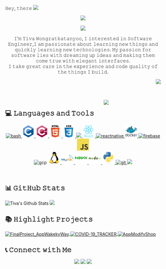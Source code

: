 <p align='left'>𝙷𝚎𝚢, 𝚝𝚑𝚎𝚛𝚎 <img src="https://media.giphy.com/media/hvRJCLFzcasrR4ia7z/giphy.gif" width="20px">
</p>

<p align='center'>
 <img src="https://user-images.githubusercontent.com/32460672/116580391-88505f80-a93d-11eb-82b5-c6fd90f597fa.gif" width="200"> 
 </p>

<p align='center'>
<img src="https://camo.githubusercontent.com/62da68eb62b1e5f175f7d1f0191dd89a653d7908feb22d37d4a0ab07365d6791/68747470733a2f2f6d656469612e67697068792e636f6d2f6d656469612f4d3967624264396e6244724f5475314d71782f67697068792e676966" width="200"> 
</p>

<p align='center'>
 𝙸'𝚖 𝚃𝚒𝚟𝚊 𝚆𝚘𝚗𝚐𝚛𝚊𝚝𝚔𝚊𝚝𝚊𝚗𝚢𝚘𝚘, 𝙸 𝚒𝚗𝚝𝚎𝚛𝚎𝚜𝚝𝚎𝚍 𝚒𝚗 𝚂𝚘𝚏𝚝𝚠𝚊𝚛𝚎 𝙴𝚗𝚐𝚒𝚗𝚎𝚎𝚛,𝙸 𝚊𝚖 𝚙𝚊𝚜𝚜𝚒𝚘𝚗𝚊𝚝𝚎 𝚊𝚋𝚘𝚞𝚝 𝚕𝚎𝚊𝚛𝚗𝚒𝚗𝚐 𝚗𝚎𝚠 𝚝𝚑𝚒𝚗𝚐𝚜 𝚊𝚗𝚍 𝚚𝚞𝚒𝚌𝚔𝚕𝚢 𝚕𝚎𝚊𝚛𝚗𝚒𝚗𝚐 𝚗𝚎𝚠 𝚝𝚎𝚌𝚑𝚗𝚘𝚕𝚘𝚐𝚒𝚎𝚜. 𝙼𝚢 𝚙𝚊𝚜𝚜𝚒𝚘𝚗 𝚏𝚘𝚛 𝚜𝚘𝚏𝚝𝚠𝚊𝚛𝚎 𝚕𝚒𝚎𝚜 𝚠𝚒𝚝𝚑 𝚍𝚛𝚎𝚊𝚖𝚒𝚗𝚐 𝚞𝚙 𝚒𝚍𝚎𝚊𝚜 𝚊𝚗𝚍 𝚖𝚊𝚔𝚒𝚗𝚐 𝚝𝚑𝚎𝚖 𝚌𝚘𝚖𝚎 𝚝𝚛𝚞𝚎 𝚠𝚒𝚝𝚑 𝚎𝚕𝚎𝚐𝚊𝚗𝚝 𝚒𝚗𝚝𝚎𝚛𝚏𝚊𝚌𝚎𝚜. <br>𝙸 𝚝𝚊𝚔𝚎 𝚐𝚛𝚎𝚊𝚝 𝚌𝚊𝚛𝚎 𝚒𝚗 𝚝𝚑𝚎 𝚎𝚡𝚙𝚎𝚛𝚒𝚎𝚗𝚌𝚎 𝚊𝚗𝚍  𝚌𝚘𝚍𝚎 𝚚𝚞𝚊𝚕𝚒𝚝𝚢 𝚘𝚏 𝚝𝚑𝚎 𝚝𝚑𝚒𝚗𝚐𝚜 𝙸 𝚋𝚞𝚒𝚕𝚍.   </p>
<p align='right'> 
 <img src="https://media.giphy.com/media/WUlplcMpOCEmTGBtBW/giphy.gif" width="40">
</p>

<br>
<br>
<img align='right' src="https://raw.githubusercontent.com/rahul-jha98/rahul-jha98/main/techstack.gif" width="185">

## 💻  𝙻𝚊𝚗𝚐𝚞𝚊𝚐𝚎𝚜 𝚊𝚗𝚍 𝚃𝚘𝚘𝚕𝚜
<p align='center'> 
<a href="https://www.gnu.org/software/bash/" target="_blank"> <img src="https://www.vectorlogo.zone/logos/gnu_bash/gnu_bash-icon.svg" alt="bash" width="40" height="40"/> </a> 
<a href="https://www.cprogramming.com/" target="_blank"> <img src="https://raw.githubusercontent.com/devicons/devicon/master/icons/c/c-original.svg" alt="c" width="40" height="40"/> </a> 
<a href="https://www.w3schools.com/cpp/" target="_blank"> <img src="https://raw.githubusercontent.com/devicons/devicon/master/icons/cplusplus/cplusplus-original.svg" alt="cplusplus" width="40" height="40"/> </a> 
<a href="https://www.w3.org/html/" target="_blank"> <img src="https://raw.githubusercontent.com/devicons/devicon/master/icons/html5/html5-original-wordmark.svg" alt="html5" width="40" height="40"/> </a> 
<a href="https://www.w3schools.com/css/" target="_blank"> <img src="https://raw.githubusercontent.com/devicons/devicon/master/icons/css3/css3-original-wordmark.svg" alt="css5" width="40" height="40"/> </a> 
<a href="https://getbootstrap.com/" target="_blank"> <img src="https://github.com/vimalverma558/vimalverma558/blob/v2/img/icons8-bootstrap.svg" width="40"> </a>
 <a href="https://reactjs.org/" target="_blank"> <img src="https://raw.githubusercontent.com/devicons/devicon/master/icons/react/react-original-wordmark.svg" alt="react" width="40" height="40"/> </a> 
<a href="https://reactnative.dev/" target="_blank"> <img src="https://reactnative.dev/img/header_logo.svg" alt="reactnative" width="40" height="40"/> </a> 
<a href="https://www.docker.com/" target="_blank"> <img src="https://raw.githubusercontent.com/devicons/devicon/master/icons/docker/docker-original-wordmark.svg" alt="docker" width="40" height="40"/> </a> 
<a href="https://firebase.google.com/" target="_blank"> <img src="https://www.vectorlogo.zone/logos/firebase/firebase-icon.svg" alt="firebase" width="40" height="40"/> </a> 
<a href="https://developer.mozilla.org/en-US/docs/Web/JavaScript" target="_blank"> <img src="https://raw.githubusercontent.com/devicons/devicon/master/icons/javascript/javascript-original.svg" alt="javascript" width="40" height="40"/> </a> 
<br>
<a herf="https://cloud.google.com/docs"><img src="https://www.vectorlogo.zone/logos/google_cloud/google_cloud-icon.svg" alt="gcp" width="40" height="40"/></a>
<a href="https://www.linux.org/" target="_blank"> <img src="https://raw.githubusercontent.com/devicons/devicon/master/icons/linux/linux-original.svg" alt="linux" width="40" height="40"/> </a> 
<a href="https://www.mysql.com/" target="_blank"> <img src="https://raw.githubusercontent.com/devicons/devicon/master/icons/mysql/mysql-original-wordmark.svg" alt="mysql" width="40" height="40"/> </a> 
<a href="https://www.nginx.com" target="_blank"> <img src="https://raw.githubusercontent.com/devicons/devicon/master/icons/nginx/nginx-original.svg" alt="nginx" width="40" height="40"/> </a> 
<a href="https://nodejs.org" target="_blank"> <img src="https://raw.githubusercontent.com/devicons/devicon/master/icons/nodejs/nodejs-original-wordmark.svg" alt="nodejs" width="40" height="40"/> </a> 
<a href="https://www.python.org" target="_blank"> <img src="https://raw.githubusercontent.com/devicons/devicon/master/icons/python/python-original.svg" alt="python" width="40" height="40"/> </a> 
<a href="https://git-scm.com/" target="_blank"> <img src="https://www.vectorlogo.zone/logos/git-scm/git-scm-icon.svg" alt="git" width="40" height="40"/> </a>
<a href="https://github.com/" target="_blank"> <img src="https://github.com/vimalverma558/vimalverma558/blob/v2/img/icons8-github.svg" width="40"> </a>

</p>
<br>

## 📊 𝙶𝚒𝚝𝙷𝚞𝚋 𝚂𝚝𝚊𝚝𝚜

<img height="137px" alt="Tiva's Github Stats" src="https://github-readme-stats.vercel.app/api?username=Tivaiice&title_color=FFFFFF&text_color=FFFFFF&hide_border=true&show_icons=true&include_all_commits=true&count_private=true&line_height=21&icon_color=000&bg_color=0,fcb045,fd1d1d,fc00ff&theme=vision-friendly-dark"  /><!-- wi*quL3fcV -->
 <img height="137px" src="https://github-readme-stats.vercel.app/api/top-langs/?username=Tivaiice&hide=html&hide_border=true&layout=compact&langs_count=8&exclude_repo=comp426,Redventures-Movie-Quotes&text_color=000&icon_color=fff&bg_color=0,fc00ff,00dbde&theme=dark" /></a>


## 📚 𝙷𝚒𝚐𝚑𝚕𝚒𝚐𝚑𝚝 𝙿𝚛𝚘𝚓𝚎𝚌𝚝𝚜

<a href="https://github.com/Tivaiice/FinalProject_AppWakekyWay">
  <img align="center" src="https://github-readme-stats.vercel.app/api/pin/?username=Tivaiice&repo=FinalProject_AppWakekyWay&hide_border=true&hide_progress=true&title_color=FFFFFF&show_icons=true&line_height=21&bg_color=0,b721ff,21d4fd&theme=dracula" alt="FinalProject_AppWakekyWay" />
</a>

<a href="https://github.com/Tivaiice/COVID-19_TRACKER">
  <img align="center" src="https://github-readme-stats.vercel.app/api/pin/?username=Tivaiice&repo=COVID-19_TRACKER&hide_border=true&title_color=FFFFFF&show_icons=true&&bg_color=0,0acffe,495aff&theme=dracula" alt="COVID-19_TRACKER" />
</a>

<a href="https://github.com/Tivaiice/AppModifyShop">
  <img align="center" src="https://github-readme-stats.vercel.app/api/pin/?username=Tivaiice&repo=AppModifyShop&hide_border=true&title_color=FFFFFF&show_icons=true&&bg_color=0,0acffe,495aff&theme=dracula" alt="AppModifyShop" />
</a>

## 📞 𝙲𝚘𝚗𝚗𝚎𝚌𝚝 𝚠𝚒𝚝𝚑 𝙼𝚎

<p align="center">
<a href="https://www.linkedin.com/in/tiva-wongratkatanyoo-490b391a1/"><img src="https://img.shields.io/badge/-Tiva%20Wongratkatanyoo%20-0077B5?style=flat&logo=Linkedin&logoColor=white"/></a>
<a href="https://www.facebook.com/tivaicewong"><img src="https://img.shields.io/badge/-Tiva'ice Wongs-1877F2?style=flat&logo=Facebook&logoColor=white"/></a>
<a href="mailto:tiva.wongrat@gmail.com"><img src="https://img.shields.io/badge/-tiva.wongrat@gmail.com-D14836?style=flat&logo=Gmail&logoColor=white"/></a>

</p>
